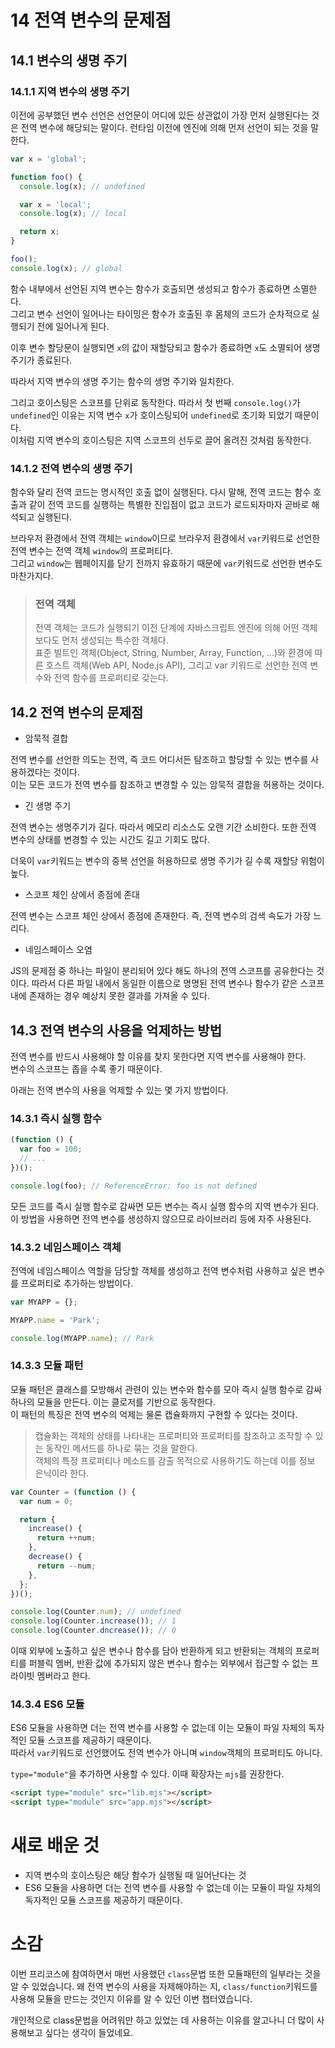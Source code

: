 # 14 전역 변수의 문제점

## 14.1 변수의 생명 주기

### 14.1.1 지역 변수의 생명 주기

이전에 공부했던 변수 선언은 선언문이 어디에 있든 상관없이 가장 먼저 실행된다는 것은 전역 변수에 해당되는 말이다. 런타임 이전에 엔진에 의해 먼저 선언이 되는 것을 말한다.

```js
var x = 'global';

function foo() {
  console.log(x); // undefined

  var x = 'local';
  console.log(x); // local

  return x;
}

foo();
console.log(x); // global
```

함수 내부에서 선언된 지역 변수는 함수가 호출되면 생성되고 함수가 종료하면 소멸한다.  
그리고 변수 선언이 일어나는 타이밍은 함수가 호출된 후 몸체의 코드가 순차적으로 실행되기 전에 일어나게 된다.

이후 변수 할당문이 실행되면 `x`의 값이 재할당되고 함수가 종료하면 `x`도 소멸되어 생명 주기가 종료된다.

따라서 지역 변수의 생명 주기는 함수의 생명 주기와 일치한다.

그리고 호이스팅은 스코프를 단위로 동작한다. 따라서 첫 번째 `console.log()`가 `undefined`인 이유는 지역 변수 `x`가 호이스팅되어 `undefined`로 초기화 되었기 때문이다.  
이처럼 지역 변수의 호이스팅은 지역 스코프의 선두로 끌어 올려진 것처럼 동작한다.

### 14.1.2 전역 변수의 생명 주기

함수와 달리 전역 코드는 명시적인 호출 없이 실행된다. 다시 말해, 전역 코드는 함수 호출과 같이 전역 코드를 실행하는 특별한 진입점이 없고 코드가 로드되자마자 곧바로 해석되고 실행된다.

브라우저 환경에서 전역 객체는 `window`이므로 브라우저 환경에서 `var`키워드로 선언한 전역 변수는 전역 객체 `window`의 프로퍼티다.  
그리고 `window`는 웹페이지를 닫기 전까지 유효하기 때문에 `var`키워드로 선언한 변수도 마찬가지다.

> ### 전역 객체
>
> 전역 객체는 코드가 실행되기 이전 단계에 자바스크립트 엔진에 의해 어떤 객체보다도 먼저 생성되는 특수한 객체다.  
> 표준 빌트인 객체(Object, String, Number, Array, Function, ...)와 환경에 따른 호스트 객체(Web API, Node.js API), 그리고 var 키워드로 선언한 전역 변수와 전역 함수를 프로퍼티로 갖는다.

## 14.2 전역 변수의 문제점

- 암묵적 결합

전역 변수를 선언한 의도는 전역, 즉 코드 어디서든 탐조하고 할당할 수 있는 변수를 사용하겠다는 것이다.  
이는 모든 코드가 전역 변수를 참조하고 변경할 수 있는 암묵적 결합을 허용하는 것이다.

- 긴 생명 주기

전역 변수는 생명주기가 길다. 따라서 메모리 리소스도 오랜 기간 소비한다. 또한 전역 변수의 상태를 변경할 수 있는 시간도 길고 기회도 많다.

더욱이 `var`키워드는 변수의 중복 선언을 허용하므로 생명 주기가 길 수록 재할당 위험이 높다.

- 스코프 체인 상에서 종점에 존대

전역 변수는 스코프 체인 상에서 종점에 존재한다. 즉, 전역 변수의 검색 속도가 가장 느리다.

- 네임스페이스 오염

JS의 문제점 중 하나는 파일이 분리되어 있다 해도 하나의 전역 스코프를 공유한다는 것이다. 따라서 다른 파일 내에서 동일한 이름으로 명명된 전역 변수나 함수가 같은 스코프 내에 존재하는 경우 예상치 못한 결과를 가져올 수 있다.

## 14.3 전역 변수의 사용을 억제하는 방법

전역 변수를 반드시 사용해야 할 이유를 찾지 못한다면 지역 변수를 사용해야 한다.  
변수의 스코프는 좁을 수록 좋기 때문이다.

아래는 전역 변수의 사용을 억제할 수 있는 몇 가지 방법이다.

### 14.3.1 즉시 실행 함수

```js
(function () {
  var foo = 100;
  // ...
})();

console.log(foo); // ReferenceError: foo is not defined
```

모든 코드를 즉시 실행 함수로 감싸면 모든 변수는 즉시 실행 함수의 지역 변수가 된다.  
이 방법을 사용하면 전역 변수를 생성하지 않으므로 라이브러리 등에 자주 사용된다.

### 14.3.2 네임스페이스 객체

전역에 네임스페이스 역할을 담당할 객체를 생성하고 전역 변수처럼 사용하고 싶은 변수를 프로퍼티로 추가하는 방법이다.

```js
var MYAPP = {};

MYAPP.name = 'Park';

console.log(MYAPP.name); // Park
```

### 14.3.3 모듈 패턴

모듈 패턴은 클래스를 모방해서 관련이 있는 변수와 함수를 모아 즉시 실행 함수로 감싸 하나의 모듈을 만든다. 이는 클로저를 기반으로 동작한다.  
이 패턴의 특징은 전역 변수의 억제는 물론 캡슐화까지 구현할 수 있다는 것이다.

> 캡슐화는 객체의 상태를 나타내는 프로퍼티와 프로퍼티를 참조하고 조작할 수 있는 동작인 메서드를 하나로 묶는 것을 말한다.  
> 객체의 특정 프로퍼티나 메소드를 감출 목적으로 사용하기도 하는데 이를 정보 은닉이라 한다.

```js
var Counter = (function () {
  var num = 0;

  return {
    increase() {
      return ++num;
    },
    decrease() {
      return --num;
    },
  };
})();

console.log(Counter.num); // undefined
console.log(Counter.increase()); // 1
console.log(Counter.dncrease()); // 0
```

이때 외부에 노출하고 싶은 변수나 함수를 담아 반환하게 되고 반환되는 객체의 프로퍼티를 퍼블릭 멤버, 반환 값에 추가되지 않은 변수나 함수는 외부에서 접근할 수 없는 프라이빗 멤버라고 한다.

### 14.3.4 ES6 모듈

ES6 모듈을 사용하면 더는 전역 변수를 사용할 수 없는데 이는 모듈이 파일 자체의 독자적인 모듈 스코프를 제공하기 때문이다.  
따라서 `var`키워드로 선언했어도 전역 변수가 아니며 `window`객체의 프로퍼티도 아니다.

`type="module"`을 추가하면 사용할 수 있다. 이때 확장자는 `mjs`를 권장한다.

```html
<script type="module" src="lib.mjs"></script>
<script type="module" src="app.mjs"></script>
```

# 새로 배운 것

- 지역 변수의 호이스팅은 해당 함수가 실행될 때 일어난다는 것
- ES6 모듈을 사용하면 더는 전역 변수를 사용할 수 없는데 이는 모듈이 파일 자체의 독자적인 모듈 스코프를 제공하기 때문이다.

# 소감

이번 프리코스에 참여하면서 매번 사용했던 `class`문법 또한 모듈패턴의 일부라는 것을 알 수 있었습니다. 왜 전역 변수의 사용을 자제해야하는 지, `class/function`키워드를 사용해 모듈을 만드는 것인지 이유를 알 수 있던 이번 챕터였습니다.

개인적으로 class문법을 어려워만 하고 있었는 데 사용하는 이유를 알고나니 더 많이 사용해보고 싶다는 생각이 들었네요.
